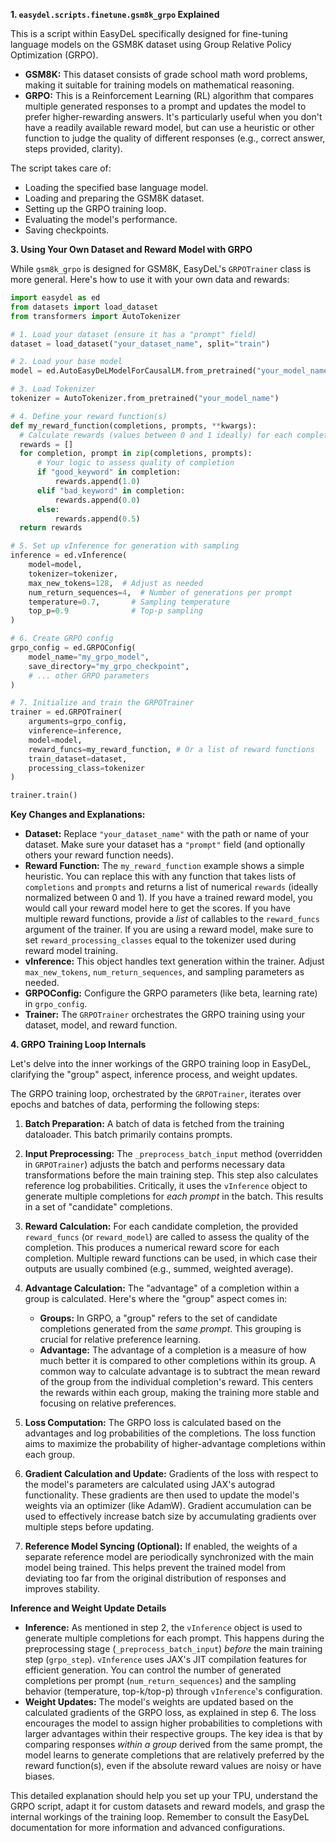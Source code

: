 **1. `easydel.scripts.finetune.gsm8k_grpo` Explained**

This is a script within EasyDeL specifically designed for fine-tuning language models on the GSM8K dataset using Group Relative Policy Optimization (GRPO).

* **GSM8K:** This dataset consists of grade school math word problems, making it suitable for training models on mathematical reasoning.
* **GRPO:** This is a Reinforcement Learning (RL) algorithm that compares multiple generated responses to a prompt and updates the model to prefer higher-rewarding answers.  It's particularly useful when you don't have a readily available reward model, but can use a heuristic or other function to judge the quality of different responses (e.g., correct answer, steps provided, clarity).

The script takes care of:

* Loading the specified base language model.
* Loading and preparing the GSM8K dataset.
* Setting up the GRPO training loop.
* Evaluating the model's performance.
* Saving checkpoints.


**3. Using Your Own Dataset and Reward Model with GRPO**

While `gsm8k_grpo` is designed for GSM8K, EasyDeL's `GRPOTrainer` class is more general.  Here's how to use it with your own data and rewards:


```python
import easydel as ed
from datasets import load_dataset
from transformers import AutoTokenizer

# 1. Load your dataset (ensure it has a "prompt" field)
dataset = load_dataset("your_dataset_name", split="train")

# 2. Load your base model 
model = ed.AutoEasyDeLModelForCausalLM.from_pretrained("your_model_name")

# 3. Load Tokenizer 
tokenizer = AutoTokenizer.from_pretrained("your_model_name")

# 4. Define your reward function(s)
def my_reward_function(completions, prompts, **kwargs):
  # Calculate rewards (values between 0 and 1 ideally) for each completion
  rewards = []
  for completion, prompt in zip(completions, prompts):
      # Your logic to assess quality of completion
      if "good_keyword" in completion:
          rewards.append(1.0)
      elif "bad_keyword" in completion:
          rewards.append(0.0)
      else:
          rewards.append(0.5)
  return rewards

# 5. Set up vInference for generation with sampling
inference = ed.vInference(
    model=model,
    tokenizer=tokenizer,
    max_new_tokens=128,  # Adjust as needed
    num_return_sequences=4,  # Number of generations per prompt
    temperature=0.7,       # Sampling temperature
    top_p=0.9              # Top-p sampling
)

# 6. Create GRPO config
grpo_config = ed.GRPOConfig(
    model_name="my_grpo_model",
    save_directory="my_grpo_checkpoint",
    # ... other GRPO parameters
)

# 7. Initialize and train the GRPOTrainer
trainer = ed.GRPOTrainer(
    arguments=grpo_config,
    vinference=inference,
    model=model,
    reward_funcs=my_reward_function, # Or a list of reward functions
    train_dataset=dataset,
    processing_class=tokenizer
)

trainer.train()
```

**Key Changes and Explanations:**

* **Dataset:** Replace `"your_dataset_name"` with the path or name of your dataset. Make sure your dataset has a `"prompt"` field (and optionally others your reward function needs).
* **Reward Function:**  The `my_reward_function` example shows a simple heuristic.  You can replace this with any function that takes lists of `completions` and `prompts` and returns a list of numerical `rewards` (ideally normalized between 0 and 1).  If you have a trained reward model, you would call your reward model here to get the scores.  If you have multiple reward functions, provide a *list* of callables to the `reward_funcs` argument of the trainer. If you are using a reward model, make sure to set `reward_processing_classes` equal to the tokenizer used during reward model training.
* **vInference:** This object handles text generation within the trainer. Adjust `max_new_tokens`, `num_return_sequences`, and sampling parameters as needed.
* **GRPOConfig:**  Configure the GRPO parameters (like beta, learning rate) in `grpo_config`.
* **Trainer:** The `GRPOTrainer` orchestrates the GRPO training using your dataset, model, and reward function.


**4. GRPO Training Loop Internals**

Let's delve into the inner workings of the GRPO training loop in EasyDeL, clarifying the "group" aspect, inference process, and weight updates.

The GRPO training loop, orchestrated by the `GRPOTrainer`, iterates over epochs and batches of data, performing the following steps:

1.  **Batch Preparation:** A batch of data is fetched from the training dataloader. This batch primarily contains prompts.

2.  **Input Preprocessing:** The `_preprocess_batch_input` method (overridden in `GRPOTrainer`) adjusts the batch and performs necessary data transformations before the main training step. This step also calculates reference log probabilities. Critically, it uses the `vInference` object to generate multiple completions for *each prompt* in the batch. This results in a set of "candidate" completions.

3.  **Reward Calculation:** For each candidate completion, the provided `reward_funcs` (or `reward_model`) are called to assess the quality of the completion. This produces a numerical reward score for each completion. Multiple reward functions can be used, in which case their outputs are usually combined (e.g., summed, weighted average).

4.  **Advantage Calculation:** The "advantage" of a completion within a group is calculated. Here's where the "group" aspect comes in:

    *   **Groups:** In GRPO, a "group" refers to the set of candidate completions generated from the *same prompt*. This grouping is crucial for relative preference learning.
    *   **Advantage:** The advantage of a completion is a measure of how much better it is compared to other completions within its group. A common way to calculate advantage is to subtract the mean reward of the group from the individual completion's reward. This centers the rewards within each group, making the training more stable and focusing on relative preferences.

5.  **Loss Computation:** The GRPO loss is calculated based on the advantages and log probabilities of the completions. The loss function aims to maximize the probability of higher-advantage completions within each group.

6.  **Gradient Calculation and Update:** Gradients of the loss with respect to the model's parameters are calculated using JAX's autograd functionality. These gradients are then used to update the model's weights via an optimizer (like AdamW). Gradient accumulation can be used to effectively increase batch size by accumulating gradients over multiple steps before updating.

7.  **Reference Model Syncing (Optional):** If enabled, the weights of a separate reference model are periodically synchronized with the main model being trained. This helps prevent the trained model from deviating too far from the original distribution of responses and improves stability.


**Inference and Weight Update Details**

*   **Inference:** As mentioned in step 2, the `vInference` object is used to generate multiple completions for each prompt. This happens during the preprocessing stage (`_preprocess_batch_input`) *before* the main training step (`grpo_step`). `vInference` uses JAX's JIT compilation features for efficient generation. You can control the number of generated completions per prompt (`num_return_sequences`) and the sampling behavior (temperature, top-k/top-p) through `vInference`'s configuration.
*   **Weight Updates:** The model's weights are updated based on the calculated gradients of the GRPO loss, as explained in step 6. The loss encourages the model to assign higher probabilities to completions with larger advantages within their respective groups. The key idea is that by comparing responses *within a group* derived from the same prompt, the model learns to generate completions that are relatively preferred by the reward function(s), even if the absolute reward values are noisy or have biases.


This detailed explanation should help you set up your TPU, understand the GRPO script, adapt it for custom datasets and reward models, and grasp the internal workings of the training loop. Remember to consult the EasyDeL documentation for more information and advanced configurations.

